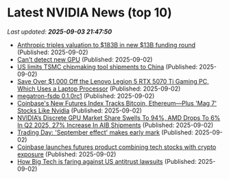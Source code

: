 # Latest NVIDIA News (top 10)
_Last updated: **2025-09-03 21:47:50**_

- [Anthropic triples valuation to $183B in new $13B funding round](https://siliconangle.com/2025/09/02/anthropic-triples-valuation-183b-new-13b-funding-round/) (Published: 2025-09-02)
- [Can't detect new GPU](https://askubuntu.com/questions/1555392/cant-detect-new-gpu) (Published: 2025-09-02)
- [US limits TSMC chipmaking tool shipments to China](https://www.digitaljournal.com/world/us-limits-tsmc-chipmaking-tool-shipments-to-china/article) (Published: 2025-09-02)
- [Save Over $1,000 Off the Lenovo Legion 5 RTX 5070 Ti Gaming PC, Which Uses a Laptop Processor](https://www.ign.com/articles/lenovo-legion-5-rtx-5070-ti-gaming-pc-deal-better-than-labor-day-sale) (Published: 2025-09-02)
- [megatron-fsdp 0.1.0rc1](https://pypi.org/project/megatron-fsdp/0.1.0rc1/) (Published: 2025-09-02)
- [Coinbase's New Futures Index Tracks Bitcoin, Ethereum—Plus 'Mag 7' Stocks Like Nvidia](https://decrypt.co/337774/coinbase-futures-index-tracks-bitcoin-ethereum-mag7-stocks-nvidia) (Published: 2025-09-02)
- [NVIDIA’s Discrete GPU Market Share Swells To 94%, AMD Drops To 6% In Q2 2025, 27% Increase In AIB Shipments](https://wccftech.com/nvidia-gpu-market-share-swells-to-94-percent-amd-drops-to-6-in-q2-2025/) (Published: 2025-09-02)
- [Trading Day: 'September effect' makes early mark](https://ca.finance.yahoo.com/news/trading-day-september-effect-makes-211136198.html) (Published: 2025-09-02)
- [Coinbase launches futures product combining tech stocks with crypto exposure](https://cryptoslate.com/coinbase-launches-futures-product-combining-tech-stocks-with-crypto-exposure/) (Published: 2025-09-02)
- [How Big Tech is faring against US antitrust lawsuits](https://www.livemint.com/companies/news/how-big-tech-is-faring-against-us-antitrust-lawsuits-11756847128016.html) (Published: 2025-09-02)
